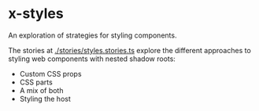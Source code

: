 # x-styles

An exploration of strategies for styling components.

The stories at [./stories/styles.stories.ts](./stories/styles.stories.ts) explore the different
approaches to styling web components with nested shadow roots:
- Custom CSS props
- CSS parts
- A mix of both
- Styling the host